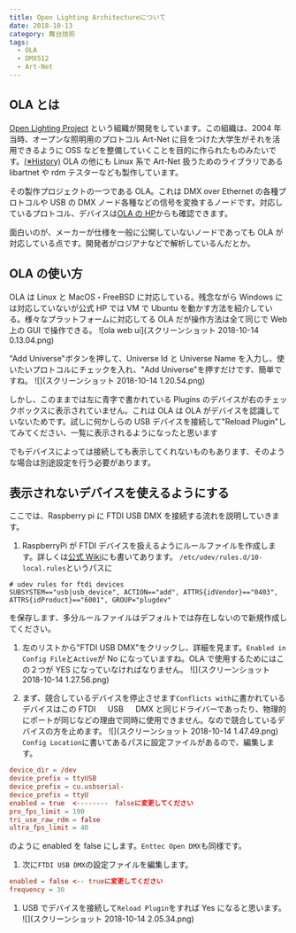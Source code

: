 ```yaml
---
title: Open Lighting Architectureについて
date: 2018-10-13
category: 舞台技術
tags:
  - OLA
  - DMX512
  - Art-Net
---
```


## OLA とは

[Open Lighting Project](https://www.openlighting.org/) という組織が開発をしています。この組織は、2004 年当時、オープンな照明用のプロトコル Art-Net に目をつけた大学生がそれを活用できるように OSS などを整備していくことを目的に作られたものみたいです。[(※History)](https://www.openlighting.org/openlightingproject/about/history/)
OLA の他にも Linux 系で Art-Net 扱うためのライブラリである libartnet や rdm テスターなども製作しています。

その製作プロジェクトの一つである OLA。これは DMX over Ethernet の各種プロトコルや USB の DMX ノード各種などの信号を変換するノードです。対応しているプロトコル、デバイスは[OLA の HP](https://www.openlighting.org/ola/)からも確認できます。

面白いのが、メーカーが仕様を一般に公開していないノードであっても OLA が対応している点です。開発者がロジアナなどで解析しているんだとか。

## OLA の使い方

OLA は Linux と MacOS・FreeBSD に対応している。残念ながら Windows には対応していないが公式 HP では VM で Ubuntu を動かす方法を紹介している。様々なプラットフォームに対応してる OLA だが操作方法は全て同じで Web 上の GUI で操作できる。
![ola web ui](スクリーンショット 2018-10-14 0.13.04.png)

"Add Universe"ボタンを押して、Universe Id と Universe Name を入力し、使いたいプロトコルにチェックを入れ、"Add Universe"を押すだけです、簡単ですね。
![](スクリーンショット 2018-10-14 1.20.54.png)

しかし、このままでは左に青字で書かれている Plugins のデバイスが右のチェックボックスに表示されていません。これは OLA は OLA がデバイスを認識していないためです。試しに何かしらの USB デバイスを接続して"Reload Plugin"してみてください、一覧に表示されるようになったと思います

でもデバイスによっては接続しても表示してくれないものもあります、そのような場合は別途設定を行う必要があります。

## 表示されないデバイスを使えるようにする

ここでは、Raspberry pi に FTDI USB DMX を接続する流れを説明していきます。

1. RaspberryPi が FTDI デバイスを扱えるようにルールファイルを作成します。詳しくは[公式 Wiki](https://wiki.openlighting.org/index.php/OLA_Device_Specific_Configuration#Open_DMX_USB_.2F_FTDI_RS485)にも書いてあります。
   `/etc/udev/rules.d/10-local.rules`というパスに

```bash:title=10-local.rules
# udev rules for ftdi devices
SUBSYSTEM=="usb|usb_device", ACTION=="add", ATTRS{idVendor}=="0403", ATTRS{idProduct}=="6001", GROUP="plugdev"
```

を保存します、多分ルールファイルはデフォルトでは存在しないので新規作成してください。

1. 左のリストから"FTDI USB DMX"をクリックし、詳細を見ます。`Enabled in Config File`と`Active`が No になっていますね。OLA で使用するためにはこの２つが YES になっていなければなりません。
   ![](スクリーンショット 2018-10-14 1.27.56.png)

1. まず、競合しているデバイスを停止させます`Conflicts with`に書かれているデバイスはこの FTDI 　 USB 　 DMX と同じドライバーであったり、物理的にポートが同じなどの理由で同時に使用できません。なので競合しているデバイスの方を止めます。
   ![](スクリーンショット 2018-10-14 1.47.49.png)
   `Config Location`に書いてあるパスに設定ファイルがあるので、編集します。

```bash:title=ola-usbserial.conf
device_dir = /dev
device_prefix = ttyUSB
device_prefix = cu.usbserial-
device_prefix = ttyU
enabled = true  <--------　falseに変更してください
pro_fps_limit = 190
tri_use_raw_rdm = false
ultra_fps_limit = 40
```

のように enabled を false にします。`Enttec Open DMX`も同様です。

1. 次に`FTDI USB DMX`の設定ファイルを編集します。

```bash:title=ola-ftdidmx.conf
enabled = false <-- trueに変更してください
frequency = 30
```

1. USB でデバイスを接続して`Reload Plugin`をすれば Yes になると思います。
   ![](スクリーンショット 2018-10-14 2.05.34.png)
